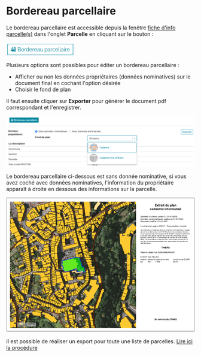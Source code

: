 # Bordereau parcellaire


Le bordereau parcellaire est accessible depuis la fenêtre [fiche d'info parcelle(s)](../produire_des_documents/#ficheinfoparcelle) dans l'onglet **Parcelle** en cliquant sur le bouton :


![image](./images/bp_bouton.png)

Plusieurs options sont possibles pour éditer un bordereau parcellaire :

- Afficher ou non les données propriétaires (données nominatives) sur le document final en cochant l'option désirée
- Choisir le fond de plan

Il faut ensuite cliquer sur **Exporter** pour générer le document pdf correspondant et l'enregistrer.

![image](./images/bp_creation.png)

Le bordereau parcellaire ci-dessous est sans donnée nominative, si vous avez coché avec données nominatives, l'information du propriétaire apparaît à droite en dessous des informations sur la parcelle.


![image](./images/bp_exemple1.png)



 Il est possible de réaliser un export pour toute une liste de parcelles. [Lire ici la procédure](../rechercher_et_selectionner/#exportlotbordereauxparcelleaires)
